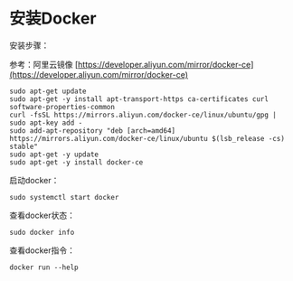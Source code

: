 # 安装Docker

安装步骤：

参考：阿里云镜像 [https://developer.aliyun.com/mirror/docker-ce](https://developer.aliyun.com/mirror/docker-ce)

```text
sudo apt-get update
sudo apt-get -y install apt-transport-https ca-certificates curl software-properties-common
curl -fsSL https://mirrors.aliyun.com/docker-ce/linux/ubuntu/gpg | sudo apt-key add -
sudo add-apt-repository "deb [arch=amd64] https://mirrors.aliyun.com/docker-ce/linux/ubuntu $(lsb_release -cs) stable"
sudo apt-get -y update 
sudo apt-get -y install docker-ce
```

启动docker：

`sudo systemctl start docker`

查看docker状态：

`sudo docker info`

查看docker指令：

`docker run --help`

